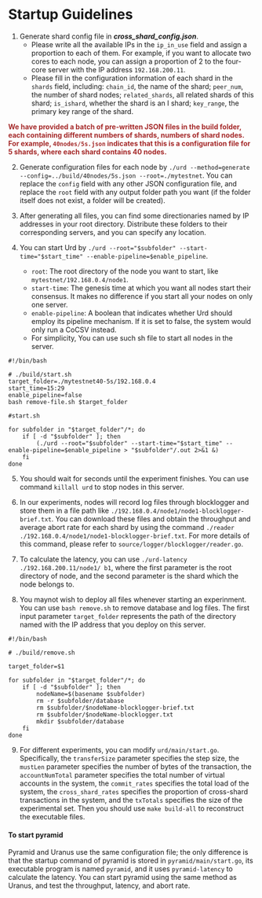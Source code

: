 # Startup Guidelines

1. Generate shard config file in ***cross_shard_config.json***. 
    - Please write all the available IPs in the `ip_in_use` field and assign a proportion to each of them. For example, if you want to allocate two cores to each node, you can assign a proportion of 2 to the four-core server with the IP address `192.168.200.11`. 
    - Please fill in the configuration information of each shard in the `shards` field, including: `chain_id`, the name of the shard; `peer_num`, the number of shard nodes; `related_shards`, all related shards of this shard; `is_ishard`, whether the shard is an I shard; `key_range`, the primary key range of the shard.

**<span style="color:brown;">We have provided a batch of pre-written JSON files in the build folder, each containing different numbers of shards, numbers of shard nodes. For example, `40nodes/5s.json` indicates that this is a configuration file for 5 shards, where each shard contains 40 nodes.</span>**

2. Generate configuration files for each node by `./urd --method=generate --config=../build/40nodes/5s.json --root=./mytestnet`. You can replace the `config` field with any other JSON configuration file, and replace the `root` field with any output folder path you want (if the folder itself does not exist, a folder will be created).

3. After generating all files, you can find some directionaries named by IP addresses in your root directory. Distribute these folders to their corresponding servers, and you can specify any location.

4. You can start Urd by `./urd --root="$subfolder" --start-time="$start_time" --enable-pipeline=$enable_pipeline`.
    - `root`: The root directory of the node you want to start, like `mytestnet/192.168.0.4/node1`.
    - `start-time`: The genesis time at which you want all nodes start their consensus. It makes no difference if you start all your nodes on only one server.
    - `enable-pipeline`: A boolean that indicates whether Urd should employ its pipeline mechanism. If it is set to false, the system would only run a CoCSV instead.
    - For simplicity, You can use such sh file to start all nodes in the server. 
```
#!/bin/bash

# ./build/start.sh
target_folder=./mytestnet40-5s/192.168.0.4
start_time=15:29
enable_pipeline=false
bash remove-file.sh $target_folder

#start.sh

for subfolder in "$target_folder"/*; do
    if [ -d "$subfolder" ]; then  
        (./urd --root="$subfolder" --start-time="$start_time" --enable-pipeline=$enable_pipeline > "$subfolder"/.out 2>&1 &)
    fi
done
```

5. You should wait for seconds until the experiment finishes. You can use command `killall urd` to stop nodes in this server.

6. In our experiments, nodes will record log files through blocklogger and store them in a file path like `./192.168.0.4/node1/node1-blocklogger-brief.txt`. You can download these files and obtain the throughput and average abort rate for each shard by using the command `./reader ./192.168.0.4/node1/node1-blocklogger-brief.txt`. For more details of this command, please refer to `source/logger/blocklogger/reader.go`.

7. To calculate the latency, you can use `./urd-latency ./192.168.200.11/node1/ b1`, where the first parameter is the root directory of node, and the second parameter is the shard which the node belongs to.

8. You maynot wish to deploy all files whenever starting an experinment. You can use `bash remove.sh` to remove database and log files. The first input parameter `target_folder` represents the path of the directory named with the IP address that you deploy on this server.

```
#!/bin/bash

# ./build/remove.sh

target_folder=$1

for subfolder in "$target_folder"/*; do
    if [ -d "$subfolder" ]; then  
        nodeName=$(basename $subfolder)
        rm -r $subfolder/database
        rm $subfolder/$nodeName-blocklogger-brief.txt
        rm $subfolder/$nodeName-blocklogger.txt
        mkdir $subfolder/database
    fi
done
```

9. For different experiments, you can modify `urd/main/start.go`. Specifically, the `transferSize` parameter specifies the step size, the `mustLen` parameter specifies the number of bytes of the transaction, the `accountNumTotal` parameter specifies the total number of virtual accounts in the system, the `commit_rates` specifies the total load of the system, the `cross_shard_rates` specifies the proportion of cross-shard transactions in the system, and the `txTotals` specifies the size of the experimental set. Then you should use `make build-all` to reconstruct the executable files.


#### To start pyramid

Pyramid and Uranus use the same configuration file; the only difference is that the startup command of pyramid is stored in `pyramid/main/start.go`, its executable program is named `pyramid`, and it uses `pyramid-latency` to calculate the latency. You can start pyramid using the same method as Uranus, and test the throughput, latency, and abort rate.













